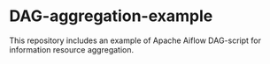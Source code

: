 # DAG-aggregation-example
This repository includes an example of Apache Aiflow DAG-script for information resource aggregation. 

